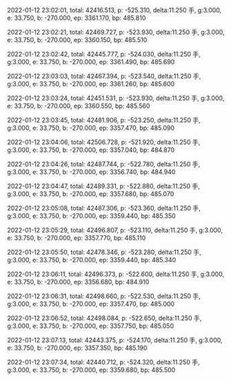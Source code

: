 2022-01-12 23:02:01, total: 42416.513, p: -525.310, delta:11.250 手, g:3.000, e: 33.750, b: -270.000, ep: 3361.170, bp: 485.810

2022-01-12 23:02:21, total: 42469.727, p: -523.930, delta:11.250 手, g:3.000, e: 33.750, b: -270.000, ep: 3360.150, bp: 485.510

2022-01-12 23:02:42, total: 42445.777, p: -524.030, delta:11.250 手, g:3.000, e: 33.750, b: -270.000, ep: 3361.490, bp: 485.690

2022-01-12 23:03:03, total: 42467.394, p: -523.540, delta:11.250 手, g:3.000, e: 33.750, b: -270.000, ep: 3361.260, bp: 485.600

2022-01-12 23:03:24, total: 42451.531, p: -523.930, delta:11.250 手, g:3.000, e: 33.750, b: -270.000, ep: 3360.550, bp: 485.560

2022-01-12 23:03:45, total: 42481.906, p: -523.250, delta:11.250 手, g:3.000, e: 33.750, b: -270.000, ep: 3357.470, bp: 485.090

2022-01-12 23:04:06, total: 42506.728, p: -521.920, delta:11.250 手, g:3.000, e: 33.750, b: -270.000, ep: 3357.040, bp: 484.870

2022-01-12 23:04:26, total: 42487.744, p: -522.780, delta:11.250 手, g:3.000, e: 33.750, b: -270.000, ep: 3356.740, bp: 484.940

2022-01-12 23:04:47, total: 42489.331, p: -522.880, delta:11.250 手, g:3.000, e: 33.750, b: -270.000, ep: 3357.680, bp: 485.070

2022-01-12 23:05:08, total: 42487.306, p: -523.360, delta:11.250 手, g:3.000, e: 33.750, b: -270.000, ep: 3359.440, bp: 485.350

2022-01-12 23:05:29, total: 42496.807, p: -523.110, delta:11.250 手, g:3.000, e: 33.750, b: -270.000, ep: 3357.770, bp: 485.110

2022-01-12 23:05:50, total: 42478.346, p: -523.280, delta:11.250 手, g:3.000, e: 33.750, b: -270.000, ep: 3359.440, bp: 485.340

2022-01-12 23:06:11, total: 42496.373, p: -522.600, delta:11.250 手, g:3.000, e: 33.750, b: -270.000, ep: 3356.680, bp: 484.910

2022-01-12 23:06:31, total: 42498.660, p: -522.530, delta:11.250 手, g:3.000, e: 33.750, b: -270.000, ep: 3357.470, bp: 485.000

2022-01-12 23:06:52, total: 42498.084, p: -522.650, delta:11.250 手, g:3.000, e: 33.750, b: -270.000, ep: 3357.750, bp: 485.050

2022-01-12 23:07:13, total: 42443.375, p: -524.170, delta:11.250 手, g:3.000, e: 33.750, b: -270.000, ep: 3357.350, bp: 485.190

2022-01-12 23:07:34, total: 42440.712, p: -524.320, delta:11.250 手, g:3.000, e: 33.750, b: -270.000, ep: 3359.680, bp: 485.500